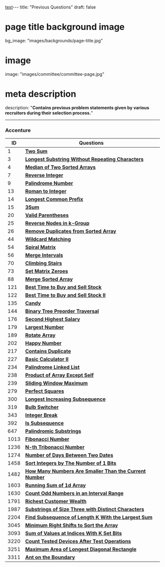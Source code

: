 [text](IBM.md)---
title: "Previous Questions"
draft: false
# page title background image
bg_image: "images/backgrounds/page-title.jpg"
# image
image: "images/committee/committee-page.jpg"
# meta description
description: "**Contains previous problem statements given by various recruitors during their selection process.**"

---
### Accenture

| ID   | Questions                                                                                                                                          |
|------|-------------------------------------------------------------------------------------------------------------------------------------------------------------|
| 1    | **[Two Sum](https://leetcode.com/problems/two-sum/description/)**                                                                                           |
| 3    | **[Longest Substring Without Repeating Characters](https://leetcode.com/problems/longest-substring-without-repeating-characters/description/)**             |
| 4    | **[Median of Two Sorted Arrays](https://leetcode.com/problems/median-of-two-sorted-arrays/description/)**                                                   |
| 7    | **[Reverse Integer](https://leetcode.com/problems/reverse-integer/description/)**                                                                           |
| 9    | **[Palindrome Number](https://leetcode.com/problems/palindrome-number/description/)**                                                                       |
| 13   | **[Roman to Integer](https://leetcode.com/problems/roman-to-integer/description/)**                                                                         |
| 14   | **[Longest Common Prefix](https://leetcode.com/problems/longest-common-prefix/description/)**                                                               |
| 15   | **[3Sum](https://leetcode.com/problems/3sum/description/)**                                                                                                 |
| 20   | **[Valid Parentheses](https://leetcode.com/problems/valid-parentheses/description/)**                                                                       |
| 25   | **[Reverse Nodes in k-Group](https://leetcode.com/problems/reverse-nodes-in-k-group/description/)**                                                         |
| 26   | **[Remove Duplicates from Sorted Array](https://leetcode.com/problems/remove-duplicates-from-sorted-array/description/)**                                   |
| 44   | **[Wildcard Matching](https://leetcode.com/problems/wildcard-matching/description/)**                                                                       |
| 54   | **[Spiral Matrix](https://leetcode.com/problems/spiral-matrix/description/)**                                                                               |
| 56   | **[Merge Intervals](https://leetcode.com/problems/merge-intervals/description/)**                                                                           |
| 70   | **[Climbing Stairs](https://leetcode.com/problems/climbing-stairs/description/)**                                                                           |
| 73   | **[Set Matrix Zeroes](https://leetcode.com/problems/set-matrix-zeroes/description/)**                                                                       |
| 88   | **[Merge Sorted Array](https://leetcode.com/problems/merge-sorted-array/description/)**                                                                     |
| 121  | **[Best Time to Buy and Sell Stock](https://leetcode.com/problems/best-time-to-buy-and-sell-stock/description/)**                                           |
| 122  | **[Best Time to Buy and Sell Stock II](https://leetcode.com/problems/best-time-to-buy-and-sell-stock-ii/description/)**                                     |
| 135  | **[Candy](https://leetcode.com/problems/candy/description/)**                                                                                               |
| 144  | **[Binary Tree Preorder Traversal](https://leetcode.com/problems/binary-tree-preorder-traversal/description/)**                                             |
| 176  | **[Second Highest Salary](https://leetcode.com/problems/second-highest-salary/description/)**                                                               |
| 179  | **[Largest Number](https://leetcode.com/problems/largest-number/description/)**                                                                             |
| 189  | **[Rotate Array](https://leetcode.com/problems/rotate-array/description/)**                                                                                 |
| 202  | **[Happy Number](https://leetcode.com/problems/happy-number/description/)**                                                                                 |
| 217  | **[Contains Duplicate](https://leetcode.com/problems/contains-duplicate/description/)**                                                                     |
| 227  | **[Basic Calculator II](https://leetcode.com/problems/basic-calculator-ii/description/)**                                                                   |
| 234  | **[Palindrome Linked List](https://leetcode.com/problems/palindrome-linked-list/description/)**                                                             |
| 238  | **[Product of Array Except Self](https://leetcode.com/problems/product-of-array-except-self/description/)**                                                 |
| 239  | **[Sliding Window Maximum](https://leetcode.com/problems/sliding-window-maximum/description/)**                                                             |
| 279  | **[Perfect Squares](https://leetcode.com/problems/perfect-squares/description/)**                                                                           |
| 300  | **[Longest Increasing Subsequence](https://leetcode.com/problems/longest-increasing-subsequence/description/)**                                             |
| 319  | **[Bulb Switcher](https://leetcode.com/problems/bulb-switcher/description/)**                                                                               |
| 343  | **[Integer Break](https://leetcode.com/problems/integer-break/description/)**                                                                               |
| 392  | **[Is Subsequence](https://leetcode.com/problems/is-subsequence/description/)**                                                                             |
| 647  | **[Palindromic Substrings](https://leetcode.com/problems/palindromic-substrings/description/)**                                                             |
| 1013 | **[Fibonacci Number](https://leetcode.com/problems/fibonacci-number/description/)**                                                                         |
| 1236 | **[N-th Tribonacci Number](https://leetcode.com/problems/n-th-tribonacci-number/description/)**                                                             |
| 1274 | **[Number of Days Between Two Dates](https://leetcode.com/problems/number-of-days-between-two-dates/description/)**                                         |
| 1458 | **[Sort Integers by The Number of 1 Bits](https://leetcode.com/problems/sort-integers-by-the-number-of-1-bits/description/)**                               |
| 1482 | **[How Many Numbers Are Smaller Than the Current Number](https://leetcode.com/problems/how-many-numbers-are-smaller-than-the-current-number/description/)** |
| 1603 | **[Running Sum of 1d Array](https://leetcode.com/problems/running-sum-of-1d-array/description/)**                                                           |
| 1630 | **[Count Odd Numbers in an Interval Range](https://leetcode.com/problems/count-odd-numbers-in-an-interval-range/description/)**                             |
| 1791 | **[Richest Customer Wealth](https://leetcode.com/problems/richest-customer-wealth/description/)**                                                           |
| 1987 | **[Substrings of Size Three with Distinct Characters](https://leetcode.com/problems/substrings-of-size-three-with-distinct-characters/description/)**       |
| 2204 | **[Find Subsequence of Length K With the Largest Sum](https://leetcode.com/problems/find-subsequence-of-length-k-with-the-largest-sum/description/)**       |
| 3045 | **[Minimum Right Shifts to Sort the Array](https://leetcode.com/problems/minimum-right-shifts-to-sort-the-array/description/)**                             |
| 3093 | **[Sum of Values at Indices With K Set Bits](https://leetcode.com/problems/sum-of-values-at-indices-with-k-set-bits/description/)**                         |
| 3220 | **[Count Tested Devices After Test Operations](https://leetcode.com/problems/count-tested-devices-after-test-operations/description/)**                     |
| 3251 | **[Maximum Area of Longest Diagonal Rectangle](https://leetcode.com/problems/maximum-area-of-longest-diagonal-rectangle/description/)**                     |
| 3311 | **[Ant on the Boundary](https://leetcode.com/problems/ant-on-the-boundary/description/)**                                                                   |